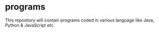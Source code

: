 # programs
This repository will contain programs coded in various language like Java, Python &amp; JavaScript etc.
